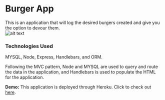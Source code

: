 # Burger App
This is an application that will log the desired burgers created and give you the option to devour them.  
![alt text]()

### Technologies Used
MYSQL, Node, Express, Handlebars, and ORM.  

Following the MVC pattern, Node and MYSQL are used to query and route the data in the application, and Handlebars is used to populate the HTML for the application. 

**Demo:**
This application is deployed through Heroku.  Click to check out [here](https://agile-taiga-36001.herokuapp.com/).
